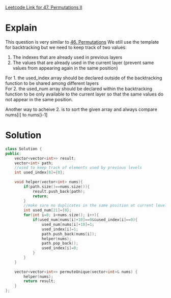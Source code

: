 [Leetcode Link for 47. Permutations II](https://leetcode.com/problems/permutations-ii/)

# Explain

This question is very similar to [46. Permutations](https://leetcode.com/problems/permutations/)
We still use the template for backtracking but we need to keep track of two values:
  1. The indexes that are already used in previous layers
  2. The values that are already used in the current layer (prevent same values from appearing again in the same position)

For 1. the used_index array should be declared outside of the backtracking function to be shared among different layers  
For 2. the used_num array should be declared within the backtracking function to be only available to the current layer 
so that the same values do not appear in the same position.  

Another way to acheive 2. is to sort the given array and always compare nums[i] to nums[i-1]

# Solution

```CPP
class Solution {
public:    
    vector<vector<int>> result;
    vector<int> path;
    //used to keep track of elements used by previous levels
    int used_index[8]={0};
    
    void helper(vector<int> nums){
        if(path.size()==nums.size()){
            result.push_back(path);
            return;
        }
        //make sure no duplicates in the same position at current level
        int used_num[21]={0};
        for(int i=0; i<nums.size(); i++){
            if(used_num[nums[i]+10]==0&&used_index[i]==0){
                used_num[nums[i]+10]=1;
                used_index[i]=1;
                path.push_back(nums[i]);
                helper(nums);
                path.pop_back();
                used_index[i]=0;
            }
        }
    }
    
    vector<vector<int>> permuteUnique(vector<int>& nums) {
        helper(nums);
        return result;
    }
};
```
